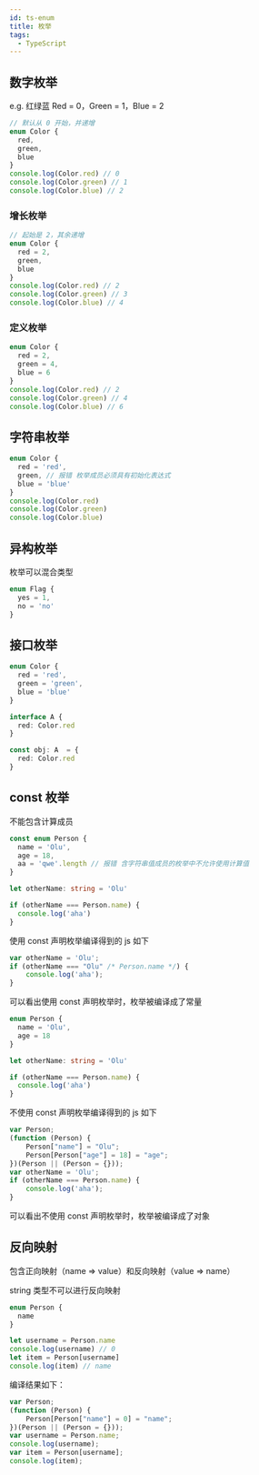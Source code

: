 ```yaml
---
id: ts-enum
title: 枚举
tags:
  - TypeScript
---
```


## 数字枚举

e.g. 红绿蓝 Red = 0，Green = 1，Blue = 2

```ts
// 默认从 0 开始，并递增
enum Color {
  red,
  green,
  blue
}
console.log(Color.red) // 0
console.log(Color.green) // 1
console.log(Color.blue) // 2
```

### 增长枚举

```ts
// 起始是 2，其余递增
enum Color {
  red = 2,
  green,
  blue
}
console.log(Color.red) // 2
console.log(Color.green) // 3
console.log(Color.blue) // 4
```

### 定义枚举

```ts
enum Color {
  red = 2,
  green = 4,
  blue = 6
}
console.log(Color.red) // 2
console.log(Color.green) // 4
console.log(Color.blue) // 6
```

## 字符串枚举

```ts
enum Color {
  red = 'red',
  green, // 报错 枚举成员必须具有初始化表达式
  blue = 'blue'
}
console.log(Color.red)
console.log(Color.green)
console.log(Color.blue)
```

## 异构枚举

枚举可以混合类型

```ts
enum Flag {
  yes = 1,
  no = 'no'
}
```

## 接口枚举

```ts
enum Color {
  red = 'red',
  green = 'green', 
  blue = 'blue'
}

interface A {
  red: Color.red
}

const obj: A  = {
  red: Color.red
}
```

## const 枚举

不能包含计算成员

```ts
const enum Person {
  name = 'Olu',
  age = 18,
  aa = 'qwe'.length // 报错 含字符串值成员的枚举中不允许使用计算值
}

let otherName: string = 'Olu'

if (otherName === Person.name) {
  console.log('aha')
}
```

使用 const 声明枚举编译得到的 js 如下

```js
var otherName = 'Olu';
if (otherName === "Olu" /* Person.name */) {
    console.log('aha');
}
```

可以看出使用 const 声明枚举时，枚举被编译成了常量

```ts
enum Person {
  name = 'Olu',
  age = 18
}

let otherName: string = 'Olu'

if (otherName === Person.name) {
  console.log('aha')
}
```

不使用 const 声明枚举编译得到的 js 如下

```js
var Person;
(function (Person) {
    Person["name"] = "Olu";
    Person[Person["age"] = 18] = "age";
})(Person || (Person = {}));
var otherName = 'Olu';
if (otherName === Person.name) {
    console.log('aha');
}
```

可以看出不使用 const 声明枚举时，枚举被编译成了对象

## 反向映射

包含正向映射（name => value）和反向映射（value => name）

string 类型不可以进行反向映射

```ts
enum Person {
  name
}

let username = Person.name
console.log(username) // 0
let item = Person[username]
console.log(item) // name
```

编译结果如下：

```js
var Person;
(function (Person) {
    Person[Person["name"] = 0] = "name";
})(Person || (Person = {}));
var username = Person.name;
console.log(username);
var item = Person[username];
console.log(item);
```
